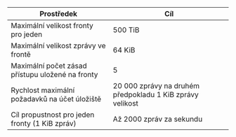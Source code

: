 | Prostředek | Cíl |
|----------|---------------|
| Maximální velikost fronty pro jeden | 500 TiB |
| Maximální velikost zprávy ve frontě | 64 KiB |
| Maximální počet zásad přístupu uložené na fronty | 5 |
| Rychlost maximální požadavků na účet úložiště | 20 000 zprávy na druhém předpokladu 1 KiB zprávy velikost |
| Cíl propustnost pro jeden fronty (1 KiB zpráv) | Až 2000 zpráv za sekundu |
